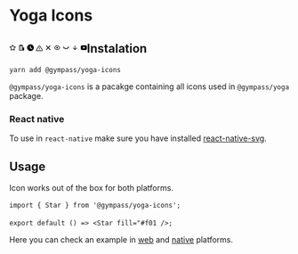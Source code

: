 # Yoga Icons

<p style="float: left;">
  <img src="./src/svg/star.svg" alt="Star" title="Star" width="12"  />
  <img src="./src/svg/building.svg" alt="building" title="building" width="12"  />
  <img src="./src/svg/clock.svg" alt="clock" title="clock" width="12"  />
  <img src="./src/svg/triangle_alert.svg" alt="triangle_alert" title="triangle_alert" width="12"  />
  <img src="./src/svg/close.svg" alt="triangle_alert" title="triangle_alert" width="12"  />
  <img src="./src/svg/visibility.svg" alt="triangle_alert" title="triangle_alert" width="12"  />
  <img src="./src/svg/visibility_off.svg" alt="triangle_alert" title="triangle_alert" width="12"  />
  <img src="./src/svg/arrow_down.svg" alt="arrow_down" title="arrow_down" width="12"  />
  <img src="./src/svg/youtube.svg" alt="youtube" title="youtube" width="12"  />
</p>

## Instalation

```
yarn add @gympass/yoga-icons
```

`@gympass/yoga-icons` is a pacakge containing all icons used in `@gympass/yoga` package.

### React native

To use in `react-native` make sure you have installed [react-native-svg](https://github.com/react-native-community/react-native-svg).

## Usage

Icon works out of the box for both platforms.

```
import { Star } from '@gympass/yoga-icons';

export default () => <Star fill="#f01 />;
```

Here you can check an example in [web](https://gympass.github.io/yoga/components/icons#web) and [native](https://gympass.github.io/yoga/components/icons#native) platforms.
